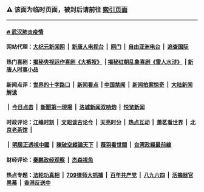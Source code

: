 ### ⚠️ 该面为临时页面，被封后请前往 [索引页面](../link4.md)

---

#### [🔥 武汉肺炎疫情](http://138.68.42.126:10000/videos/corona/)

#### 网站代理：[大纪元新闻网](http://138.68.42.126:10080/gb/) &nbsp;|&nbsp; [新唐人电视台](http://138.68.42.126:8808/gb/) &nbsp;|&nbsp; [网门](http://138.68.42.126:11000/) &nbsp;|&nbsp; [自由亚洲电台](http://138.68.42.126:9800/mandarin/) &nbsp;|&nbsp; [追查国际](http://138.68.42.126:10010/)

#### 热门喜剧：[揭秘央视运作喜剧《大裤衩》](http://138.68.42.126:10000/videos/res/big-shorts/) &nbsp;|&nbsp;[揭秘红朝乱象喜剧《雷人水浒》](http://138.68.42.126:10000/videos/res/OutlawsOfMarsh/) &nbsp;|&nbsp;[新唐人时事小品](http://138.68.42.126:10000/videos/res/comedy/)

#### 新闻点评：[世界的十字路口](http://138.68.42.126/tanghao/) &nbsp;|&nbsp; [新闻看点](http://138.68.42.126/news-insight/) &nbsp;|&nbsp;[中国禁闻](http://138.68.42.126/ntdtv-news/) &nbsp;|&nbsp; [新闻拍案惊奇](http://138.68.42.126/dayu/) &nbsp;|&nbsp; [大陆新闻解读](http://138.68.42.126/ntdtv-comedy/)
####   &nbsp;|&nbsp;  [今日点击](http://138.68.42.126/news-click/)  &nbsp;|&nbsp; [新聞第一現場](http://138.68.42.126/primary-scene/) &nbsp;|&nbsp; [洛城新闻双响炮](http://138.68.42.126/la-news/) &nbsp;|&nbsp; [悦览新闻](http://138.68.42.126/dingyue/)

#### 时政评论：[江峰时刻](http://138.68.42.126/today-in-history/) &nbsp;|&nbsp; [文昭谈古论今](http://138.68.42.126/wenzhao/) &nbsp;|&nbsp; [天亮时分](http://138.68.42.126/tianliang/) &nbsp;|&nbsp; [热点互动](http://138.68.42.126/ntdtv-rdhd/) &nbsp;|&nbsp; [萧茗看世界](http://138.68.42.126/simonegao/) &nbsp;|&nbsp; [北京老茶馆](http://138.68.42.126/teahouse/)  &nbsp;|&nbsp;  
####   &nbsp;|&nbsp;  [明居正透視中國](http://138.68.42.126/decoding-china/)  &nbsp;|&nbsp; [陳破空縱論天下](http://138.68.42.126/pokong/)  &nbsp;|&nbsp; [薇羽看世間](http://138.68.42.126/weiyu/)  &nbsp;|&nbsp; [台湾政經最前線](http://138.68.42.126/taiwan/)   

#### 财经评论：[秦鹏政经观察](http://138.68.42.126/qinpeng/) &nbsp;|&nbsp; [杰森視角 ](http://138.68.42.126/jason/)

#### 热点专题：[法轮功真相](http://138.68.42.126:10000/videos/truth.html) &nbsp;|&nbsp; [709律师大抓捕](http://138.68.42.126:10000/videos/709/) &nbsp;|&nbsp; [百年共产党](http://138.68.42.126:10000/videos/ccp.html) &nbsp;|&nbsp; [八九六四](http://138.68.42.126:10000/videos/88/)  &nbsp;|&nbsp; [活摘器官黑幕](http://138.68.42.126:10000/videos/res/Organs/)  &nbsp;|&nbsp; [香港反送中](http://138.68.42.126:10000/videos/res/hk/) 

<img src='http://gfw-breaker.win/link4.md' width='0px' height='0px'/>

